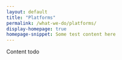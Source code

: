 ```yaml
---
layout: default
title: "Platforms"
permalink: /what-we-do/platforms/
display-homepage: true
homepage-snippet: Some test content here
---
```


Content todo
